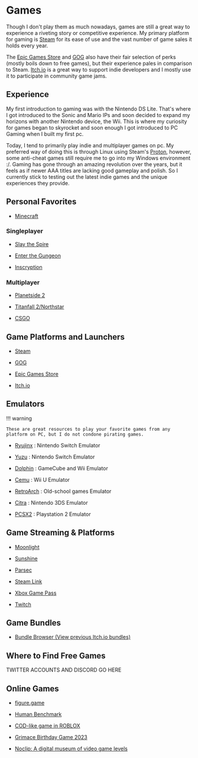 # Games

Though I don't play them as much nowadays, games are still a great way to experience a riveting story or competitive experience. My primary platform for gaming is [Steam](https://store.steampowered.com/) for its ease of use and the vast number of game sales it holds every year. 

The [Epic Games Store](https://store.epicgames.com/en-US/) and [GOG](https://www.gog.com/) also have their fair selection of perks (mostly boils down to free games), but their experience pales in comparison to Steam. [Itch.io](https://itch.io/) is a great way to support indie developers and I mostly use it to participate in community game jams. 

## Experience

My first introduction to gaming was with the Nintendo DS Lite. That's where I got introduced to the Sonic and Mario IPs and soon decided to expand my horizons with another Nintendo device, the Wii. This is where my curiosity for games began to skyrocket and soon enough I got introduced to PC Gaming when I built my first pc. 

Today, I tend to primarily play indie and multiplayer games on pc. My preferred way of doing this is through Linux using Steam's [Proton](https://github.com/ValveSoftware/Proton/tree/proton_8.0), however, some anti-cheat games still require me to go into my Windows environment :/. Gaming has gone through an amazing revolution over the years, but it feels as if newer AAA titles are lacking good gameplay and polish. So I currently stick to testing out the latest indie games and the unique experiences they provide. 

## Personal Favorites

- [Minecraft](https://www.minecraft.net/en-us)

### Singleplayer

- [Slay the Spire](https://www.megacrit.com/)

- [Enter the Gungeon](https://enterthegungeon.com/)

- [Inscryption](https://www.inscryption.com/) 

### Multiplayer

- [Planetside 2](https://www.planetside2.com/home)

- [Titanfall 2/Northstar](https://northstar.tf/)

- [CSGO](https://www.counter-strike.net/news)

## Game Platforms and Launchers

- [Steam](https://store.steampowered.com/)

- [GOG](https://www.gog.com/)

- [Epic Games Store](https://store.epicgames.com/en-US/)

- [Itch.io](https://itch.io/)

## Emulators 

!!! warning

    These are great resources to play your favorite games from any platform on PC, but I do not condone pirating games.

- [Ryujinx](https://ryujinx.org/) : Nintendo Switch Emulator

- [Yuzu]( https://yuzu-emu.org/) : Nintendo Switch Emulator

- [Dolphin](https://dolphin-emu.org/) : GameCube and Wii Emulator

- [Cemu](https://cemu.info/) : Wii U Emulator

- [RetroArch](https://www.retroarch.com/) : Old-school games Emulator

- [Citra](https://citra-emu.org/) : Nintendo 3DS Emulator

- [PCSX2](https://pcsx2.net/) : Playstation 2 Emulator

## Game Streaming & Platforms

- [Moonlight](https://moonlight-stream.org/)

- [Sunshine](https://github.com/LizardByte/Sunshine)

- [Parsec](https://parsec.app/)

- [Steam Link](https://store.steampowered.com/app/353380/Steam_Link/)

- [Xbox Game Pass](https://www.xbox.com/en-US/xbox-game-pass)

- [Twitch](https://www.twitch.tv/)

## Game Bundles

- [Bundle Browser (View previous Itch.io bundles)](https://randombundlegame.com/?bundles=blm&category=Game&platforms=Linux&sort=popularity)

## Where to Find Free Games

TWITTER ACCOUNTS AND DISCORD GO HERE

## Online Games

- [figure.game](https://figure.game/)

- [Human Benchmark](https://humanbenchmark.com/)

- [COD-like game in ROBLOX](https://www.roblox.com/games/5938036553/FRONTLINES)

- [Grimace Birthday Game 2023](https://archive.org/details/grimaces-birthday)

- [Noclip: A digital museum of video game levels](https://news.ycombinator.com/item?id=37043934)